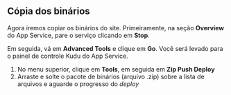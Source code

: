 ﻿## Cópia dos binários

Agora iremos copiar os binários do site. Primeiramente, na seção **Overview** do App Service, pare o serviço clicando em **Stop**.

Em seguida, vá em **Advanced Tools** e clique em **Go**. Você será levado para o painel de controle Kudu do App Service.

1. No menu superior, clique em **Tools**, em seguida em **Zip Push Deploy**
1. Arraste e solte o pacote de binários (arquivo .zip) sobre a lista de arquivos e aguarde o progresso do *deploy*
